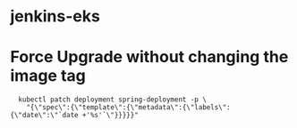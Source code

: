 # jenkins-eks

# Force Upgrade without changing the image tag

      kubectl patch deployment spring-deployment -p \
        "{\"spec\":{\"template\":{\"metadata\":{\"labels\":{\"date\":\"`date +'%s'`\"}}}}}"
